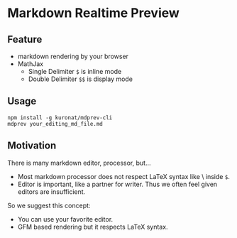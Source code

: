 # Markdown Realtime Preview

## Feature

* markdown rendering by your browser
* MathJax
  + Single Delimiter `$` is inline mode
  + Double Delimiter `$$` is display mode

## Usage

```
npm install -g kuronat/mdprev-cli
mdprev your_editing_md_file.md
```

## Motivation

There is many markdown editor, processor, but...

* Most markdown processor does not respect LaTeX syntax like \ inside `$`.
* Editor is important, like a partner for writer. Thus we often feel given editors are insufficient. 

So we suggest this concept:

* You can use your favorite editor.
* GFM based rendering but it respects LaTeX syntax.
